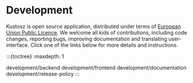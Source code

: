 # Development

Kustosz is open source application, distributed under terms of [European Union Public Licence](https://joinup.ec.europa.eu/collection/eupl/eupl-text-eupl-12). We welcome all kids of contributions, including code changes, reporting bugs, improving documentation and translating user-interface. Click one of the links below for more details and instructions.

:::{toctree}
:maxdepth: 1

development/backend
development/frontend
development/documentation
development/release-policy
:::
